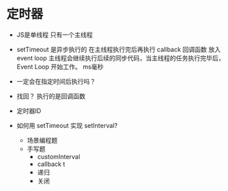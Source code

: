 # 定时器

- JS是单线程 只有一个主线程
- setTimeout 是异步执行的 在主线程执行完后再执行
  callback 回调函数 放入 event loop 
  主线程会继续执行后续的同步代码，当主线程的任务执行完毕后，Event Loop 开始工作。
  ms毫秒
- 一定会在指定时间后执行吗？
- 找回？
  执行的是回调函数
- 定时器ID

- 如何用 setTimeout 实现 setInterval?
  - 场景编程题
  - 手写题
    - customInterval
    - callback t 
    - 递归
    - 关闭
